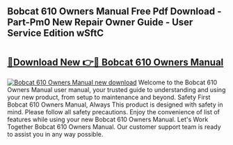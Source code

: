 ## Bobcat 610 Owners Manual Free Pdf Download - Part-Pm0 New Repair Owner Guide - User Service Edition wSftC

# <h2><a href="http://bc92408.oget.top/?id=Bobcat+610+Owners+Manual">🔗Download New 👉🔴 Bobcat 610 Owners Manual</a></h2>

[![Bobcat 610 Owners Manual new download](https://i.imgur.com/5g1atiW.png)](http://bc92408.oget.top/?id=Bobcat+610+Owners+Manual)
Welcome to the Bobcat 610 Owners Manual user manual, your trusted guide to understanding and using your new product, from setup to maintenance and beyond. Safety First Bobcat 610 Owners Manual, Always This product is designed with safety in mind. Please follow all safety precautions. Enjoy the convenience of list of features while using your new Bobcat 610 Owners Manual. Let's Work Together Bobcat 610 Owners Manual. Our customer support team is ready to assist you in any way possible.
